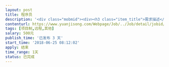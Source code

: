 ```yaml
---                
layout: post       
title: 程序员           
description: '<div class="mobmid"><div><h3 class="item_title">需求描述</h3><p>帮忙写个小网站抢单的外挂。多用户同时抢单。要保证成功率。抢单只有不到一秒时间。每天起点登陆账号。01分开始抢单 ！帮忙写个小网站抢单的外挂。多用户同时抢单。要保证成功率。抢单只有不到一秒时间。每天起点登陆账号。01分开始抢单 ！！！！！！</p></div><!--info end--></div>'     
contenturl: https://www.yuanjisong.com/Webpage/Job/../Job/detail/jobid/101617      
tags: [项目制,远程,其他]            
salary: 500元          
publish_time: '已发布 3 天'         
start_time: '2018-06-25 08:12:02'           
apply: 结束                   
time_range: 1天              
status: 已完成                  
---                 
```


